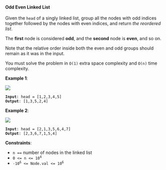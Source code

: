 #### Odd Even Linked List
Given the  `head`  of a singly linked list, group all the nodes with odd indices together followed by the nodes with even indices, and return  _the reordered list_.

The  **first**  node is considered  **odd**, and the  **second**  node is  **even**, and so on.

Note that the relative order inside both the even and odd groups should remain as it was in the input.

You must solve the problem in  `O(1)` extra space complexity and  `O(n)`  time complexity.

**Example 1**:

![](example_1.jpg)
<pre><code><b>Input</b>: head = [1,2,3,4,5]
<b>Output</b>: [1,3,5,2,4]
</code></pre>

**Example 2**:

![](example_2.jpg)
<pre><code><b>Input</b>: head = [2,1,3,5,6,4,7]
<b>Output</b>: [2,3,6,7,1,5,4]
</code></pre>

**Constraints**:
* `n ==` number of nodes in the linked list
* <code>0 <= n <= 10<sup>4</sup></code>
* <code>-10<sup>6</sup> <= Node.val <= 10<sup>6</sup>
